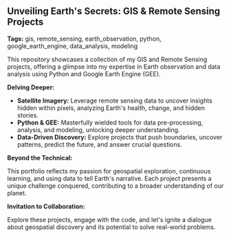 ## Unveiling Earth's Secrets: GIS & Remote Sensing Projects

**Tags:** gis, remote_sensing, earth_observation, python, google_earth_engine, data_analysis, modeling

This repository showcases a collection of my GIS and Remote Sensing projects, offering a glimpse into my expertise in Earth observation and data analysis using Python and Google Earth Engine (GEE).

**Delving Deeper:**

* **Satellite Imagery:** Leverage remote sensing data to uncover insights hidden within pixels, analyzing Earth's health, change, and hidden stories.
* **Python & GEE:** Masterfully wielded tools for data pre-processing, analysis, and modeling, unlocking deeper understanding.
* **Data-Driven Discovery:** Explore projects that push boundaries, uncover patterns, predict the future, and answer crucial questions.

**Beyond the Technical:**

This portfolio reflects my passion for geospatial exploration, continuous learning, and using data to tell Earth's narrative. Each project presents a unique challenge conquered, contributing to a broader understanding of our planet.

**Invitation to Collaboration:**

Explore these projects, engage with the code, and let's ignite a dialogue about geospatial discovery and its potential to solve real-world problems.

